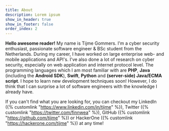 ```yaml
---
title: About
description: Lorem ipsum
show_in_header: true
show_in_footer: false
order_index: 2
---
```


**Hello awesome reader!** My name is Tijme Gommers. I'm a cyber security enthusiast, passionate software engineer & BSc student from the Netherlands. During my career, I have worked on large enterprise web- and mobile applications and API's. I've also done a lot of research on cyber security, especially on web application and internet protocol level. The programming languages which I am most familiar with are **PHP**, **Java** (including the **Android SDK**), **Swift**, **Python** and **(server-side) Java/ECMA script**. I hope to learn new development techniques soon! However, I do think that I can surprise a lot of software engineers with the knowledge I already have. 

If you can't find what you are looking for, you can checkout my LinkedIn ({% customlink "https://www.linkedin.com/in/tijme" %}), Twitter ({% customlink "https://twitter.com/finnwea" %}), GitHub ({% customlink "https://github.com/tijme" %}) or HackerOne ({% customlink "https://hackerone.com/tijme" %}) at any time! 